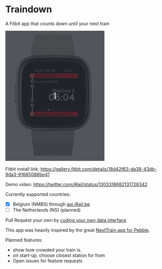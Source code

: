 # Traindown

A Fitbit app that counts down until your next train

![demo](traindown.gif "Train Down v0.0.1")

Fitbit install link: https://gallery.fitbit.com/details/18d42f63-da38-43db-9da3-91685086be41

Demo video: https://twitter.com/iRail/status/1303318682131726342

Currently supported countries:
 - [x] Belgium (NMBS) through [api.iRail.be](https://api.irail.be)
 - [ ] The Netherlands (NS) (planned)
 
Pull Request your own by [coding your own data interface](companion/data/)

This app was heavily inspired by the great [NextTrain app for Pebble](http://nexttrain.tjeerdytsma.nl/).

Planned features:
 - show how crowded your train is.
 - on start-up, choose closest station for from
 - Open issues for feature requests
